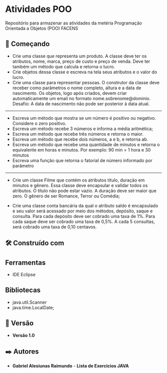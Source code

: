 # Atividades POO

Repositório para armazenar as atividades da metéria Programação Orientada a Objetos (POO) FACENS

## 🚀 Começando

* Crie uma classe que representa um produto. A classe deve ter os atributos, nome, marca, preço de custo e preço de venda. Deve ter também um método que calcula e retorna o lucro.
* Crie objetos dessa classe e escreva na tela seus atributos e o valor do lucro.
* Crie uma classe para representar pessoas. O construtor da classe deve receber como parâmetros o nome completo, altura e a data de nascimento. Os objetos, logo após criados, devem criar automaticamente  um email no formato nome.sobrenome@dominio.
Desafio: A data de nascimento não pode ser posterior à data atual.
----------------------------------------------------------------------------------------------

* Escreva um método que mostra se um número é positivo ou negativo. Considere o zero positivo.
* Escreva um método recebe 3 números e informa a média aritmética;
* Escreva um método que recebe três números e retorna o maior.
* Escreva um método que recebe dois números, a e b, e retorna ab.
* Escreva um método que recebe uma quantidade de minutos e retorna o equivalente em horas e minutos.
Por exemplo: 90 min = 1 hora e 30 minutos
* Escreva uma função que retorna o fatorial de número informado por parâmetro
----------------------------------------------------------------

* Crie um classe Filme que contém os atributos título, duração em minutos e gênero. Essa classe deve encapsular e validar todos os atributos.
O título não pode estar vazio.
A duração deve ser maior que zero.
O gênero de ser Romance, Terror ou Comédia;

* Crie uma classe conta bancária da qual o atributo saldo é encapsulado e seu valor será acessado por meio dos métodos, depósito, saque e consulta.
Para cada depósito deve ser cobrado uma taxa de 1%.
Para cada saque deve ser cobrado uma taxa de 0,5%.
A cada 5 consultas, será cobrado uma taxa de 0,10 centavos.


## 🛠️ Construído com
 ## Ferramentas
* IDE Eclipse

## Bibliotecas
* java.util.Scanner
* java.time.LocalDate;

## 📌 Versão

* **Versão 1.0**

## ✒️ Autores

* **Gabriel Alesiunas Raimundo** - **Lista de Exercicios JAVA**

